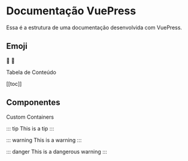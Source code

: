 # Documentação VuePress

Essa é a estrutura de uma documentação desenvolvida com VuePress.


## Emoji

:tada: :100:

Tabela de Conteúdo

[[toc]]

## Componentes

<PButton />


Custom Containers

::: tip
This is a tip
:::

::: warning
This is a warning
:::

::: danger
This is a dangerous warning
:::